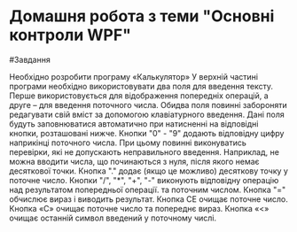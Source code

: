 # Домашня робота з теми "Основні контроли WPF"

#Завдання

Необхідно розробити програму «Калькулятор»
У верхній частині програми необхідно використовувати два поля для введення тексту. Перше використовується для
відображення попередніх операцій, а друге – для введення
поточного числа. Обидва поля повинні забороняти редагувати свій вміст за допомогою клавіатурного введення.
Дані поля будуть заповнюватися автоматично при натисненні на відповідні кнопки, розташовані нижче.
Кнопки "0" - "9" додають відповідну цифру
наприкінці поточного числа. При цьому повинні виконуватись
перевірки, які не допускають неправильного введення. Наприклад, не можна вводити числа, що починаються з нуля, після
якого немає десяткової точки.
Кнопка "." додає (якщо це можливо) десяткову
точку у поточне число.
Кнопки "/", "*", "+", "-" виконують відповідну операцію над результатом попередньої операції.
та поточним числом.
Кнопка "=" обчислює вираз і виводить результат.
Кнопка CE очищає поточне число.
Кнопка «C» очищає поточне число та попереднє
вираз.
Кнопка «<» очищає останній символ введений
у поточному числі.
